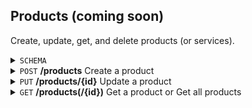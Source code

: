 Products (coming soon)
-----------
Create, update, get, and delete products (or services). 

<details>
  <summary><code>SCHEMA</code></summary>
  <br>
  
  Key | Description | Required | Type | Default | Valid Values 
  --- | --- | --- | --- | --- | ---
  <code>name</code> | The product name. | Yes | String (Max Length 100) | - | -
  <code>description</code> | The description of the product. | No | Text | - | -
  <code>code</code> | The code or id of your product. If one is not provided, it will be created for you. | No | String (Max Length 100) | - | - 
  <code>list_price</code> | The list price of your product or service. Supports 2 decimals (e.g. 10.00). | No | Float | - | _
  <code>visibility</code> | Determine which users in your account can use this product. | No | String or Array | <code>all_users</code> | no | <ul><li><code>all_users</code></li><li><code>cur_user</code></li><li>Array of team_ids <code>[1,2,3]</code></li></ul>
  
  <br>
</details>

<details>
  <summary><code>POST</code> <b>/products</b> Create a product</summary>
  <br>
  Coming Soon
  <br>
</details>

<details>
  <summary><code>PUT</code> <b>/products/{id}</b> Update a product</summary>
  <br>
  Coming Soon
  <br>
</details>

<details>
  <summary><code>GET</code> <b>/products(/{id})</b> Get a product or Get all products</summary>
  <br>
  Coming Soon
  <br>
</details>
